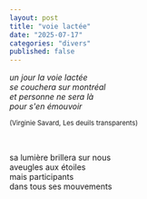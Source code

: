 ```yaml
---
layout: post
title: "voie lactée"
date: "2025-07-17"
categories: "divers"
published: false
---
```


*un jour la voie lactée  
se couchera sur montréal  
et personne ne sera là  
pour s'en émouvoir*

<sup>(Virginie Savard, Les deuils transparents)</sup>  

<br/>  

sa lumière brillera sur nous  
aveugles aux étoiles  
mais participants  
dans tous ses mouvements  

